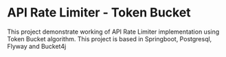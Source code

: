 # API Rate Limiter - Token Bucket
This project demonstrate working of API Rate Limiter implementation using Token Bucket algorithm. This project is based in Springboot, Postgresql, Flyway and Bucket4j

